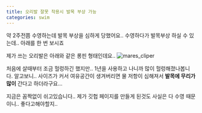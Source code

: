 ```yaml
---
title: 오리발 잘못 착용시 발목 부상 가능
categories: swim
---
```


약 2주전쯤 수영하는데 발목 부상을 심하게 당했어요..
수영하다가 발목부상 하실 수 있는데.. 아래를 한 번 보시죠

제가 쓰는 오리발은 아래와 같은 롱핀 형태인데요..
![mares_cliper](https://drive.google.com/uc?id=1UNTU3-lcInVELTSwoatYmtl784nqMwvt)

처음에 살때부터 조금 헐렁하긴 했지만.. 1년을 사용하고 나니까 많이 헐렁해졌나봅니다.
알고보니.. 사이즈가 커서 여유공간이 생겨버리면 물 저항이 심해져서 **발목에 무리가 많이** 간다고 하더라구요...

지금은 꼼짝없이 쉬고있습니다..
제가 깃헙 페이지를 만들게 된것도 사실은 다 수영 때문이니.. 좋다고해야할지..
